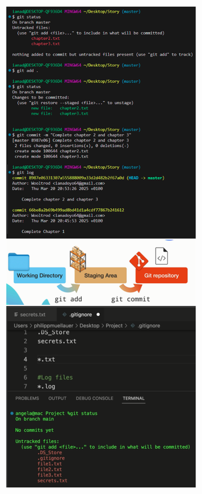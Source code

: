 ![git commands](image.png)
![recap of version control pipeline](image-1.png)
![gitignore](image-3.png)